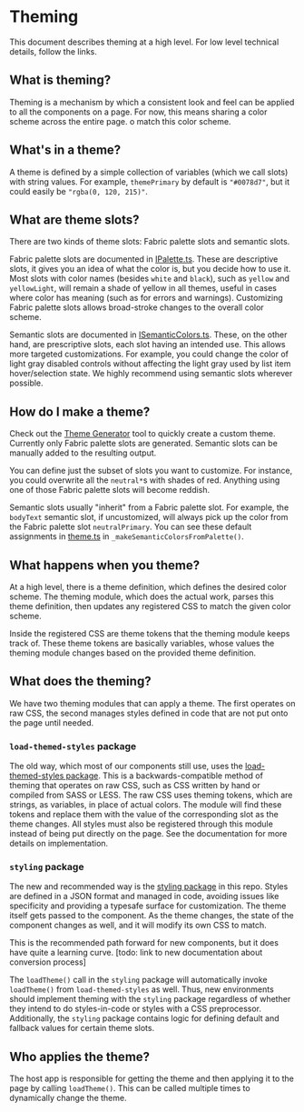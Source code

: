 # Theming

This document describes theming at a high level. For low level technical details, follow the links.


## What is theming?

Theming is a mechanism by which a consistent look and feel can be applied to all the components on a page. For now, this means sharing a color scheme across the entire page.
o match this color scheme.


## What's in a theme?
A theme is defined by a simple collection of variables (which we call slots) with string values.
For example, `themePrimary` by default is `"#0078d7"`, but it could easily be `"rgba(0, 120, 215)"`.


## What are theme slots?

There are two kinds of theme slots: Fabric palette slots and semantic slots.

Fabric palette slots are documented in [IPalette.ts](https://github.com/OfficeDev/office-ui-fabric-react/blob/master/packages/styling/src/interfaces/IPalette.ts).
These are descriptive slots, it gives you an idea of what the color is, but you decide how to use it.
Most slots with color names (besides `white` and `black`), such as `yellow` and `yellowLight`, will remain a shade of yellow in all themes, useful in cases where color has meaning (such as for errors and warnings).
Customizing Fabric palette slots allows broad-stroke changes to the overall color scheme.

Semantic slots are documented in [ISemanticColors.ts](https://github.com/OfficeDev/office-ui-fabric-react/blob/master/packages/styling/src/interfaces/ISemanticColors.ts).
These, on the other hand, are prescriptive slots, each slot having an intended use.
This allows more targeted customizations.
For example, you could change the color of light gray disabled controls without affecting the light gray used by list item hover/selection state.
We highly recommend using semantic slots wherever possible.


## How do I make a theme?

Check out the [Theme Generator](https://developer.microsoft.com/en-us/fabric#/styles/themegenerator) tool to quickly create a custom theme.
Currently only Fabric palette slots are generated. Semantic slots can be manually added to the resulting output.

You can define just the subset of slots you want to customize.
For instance, you could overwrite all the `neutral*`s with shades of red.
Anything using one of those Fabric palette slots will become reddish.

Semantic slots usually "inherit" from a Fabric palette slot.
For example, the `bodyText` semantic slot, if uncustomized, will always pick up the color from the Fabric palette slot `neutralPrimary`.
You can see these default assignments in [theme.ts](https://github.com/OfficeDev/office-ui-fabric-react/blob/master/packages/styling/src/styles/theme.ts) in `_makeSemanticColorsFromPalette()`.


## What happens when you theme?

At a high level, there is a theme definition, which defines the desired color scheme. The theming module, which does the actual work, parses this theme definition, then updates any registered CSS to match the given color scheme.

Inside the registered CSS are theme tokens that the theming module keeps track of. These theme tokens are basically variables, whose values the theming module changes based on the provided theme definition.


## What does the theming?

We have two theming modules that can apply a theme.
The first operates on raw CSS, the second manages styles defined in code that are not put onto the page until needed.

### `load-themed-styles` package

The old way, which most of our components still use, uses the [load-themed-styles package](https://github.com/Microsoft/web-build-tools/tree/292582a72afbcff6409c89bfb258ca6fa65f27b3/libraries/load-themed-styles).
This is a backwards-compatible method of theming that operates on raw CSS, such as CSS written by hand or compiled from SASS or LESS.
The raw CSS uses theming tokens, which are strings, as variables, in place of actual colors.
The module will find these tokens and replace them with the value of the corresponding slot as the theme changes.
All styles must also be registered through this module instead of being put directly on the page.
See the documentation for more details on implementation.

### `styling` package
The new and recommended way is the [styling package](https://github.com/OfficeDev/office-ui-fabric-react/tree/master/packages/styling) in this repo.
Styles are defined in a JSON format and managed in code, avoiding issues like specificity and providing a typesafe surface for customization.
The theme itself gets passed to the component. As the theme changes, the state of the component changes as well, and it will modify its own CSS to match.

This is the recommended path forward for new components, but it does have quite a learning curve.
[todo: link to new documentation about conversion process]

The `loadTheme()` call in the `styling` package will automatically invoke `loadTheme()` from `load-themed-styles` as well.
Thus, new environments should implement theming with the `styling` package regardless of whether they intend to do styles-in-code or styles with a CSS preprocessor.
Additionally, the `styling` package contains logic for defining default and fallback values for certain theme slots.


## Who applies the theme?

The host app is responsible for getting the theme and then applying it to the page by calling `loadTheme()`.
This can be called multiple times to dynamically change the theme.

